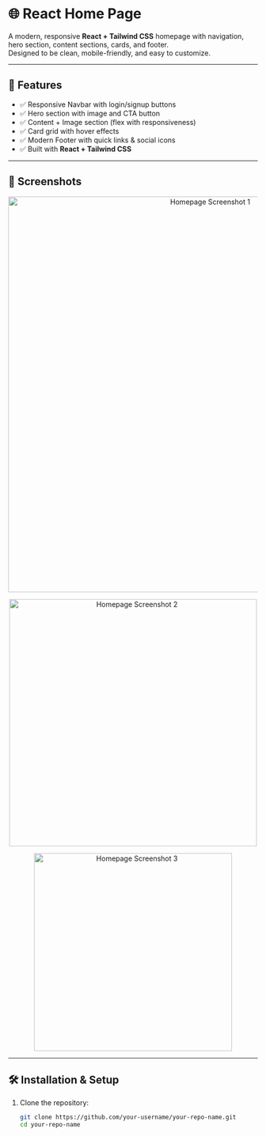 # 🌐 React Home Page

A modern, responsive **React + Tailwind CSS** homepage with navigation, hero section, content sections, cards, and footer.  
Designed to be clean, mobile-friendly, and easy to customize.  

---

## 🚀 Features
- ✅ Responsive Navbar with login/signup buttons  
- ✅ Hero section with image and CTA button  
- ✅ Content + Image section (flex with responsiveness)  
- ✅ Card grid with hover effects  
- ✅ Modern Footer with quick links & social icons  
- ✅ Built with **React + Tailwind CSS**  

---

## 📸 Screenshots

<p align="center">
  <img src="screenshots/screenshot_1.png" alt="Homepage Screenshot 1" width="800"/>
</p>

<p align="center">
  <img src="screenshots/screenshot_3.png" alt="Homepage Screenshot 2" width="500"/>
</p>

<p align="center">
  <img src="screenshots/screenshot_2.png" alt="Homepage Screenshot 3" width="400"/>
</p>

---

## 🛠️ Installation & Setup

1. Clone the repository:
   ```bash
   git clone https://github.com/your-username/your-repo-name.git
   cd your-repo-name
